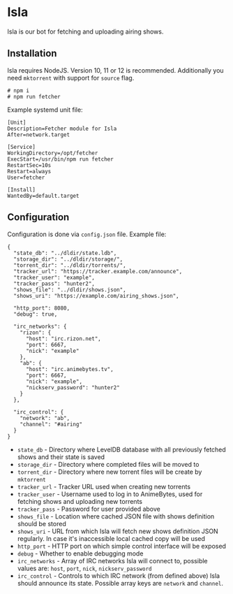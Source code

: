 # Isla

Isla is our bot for fetching and uploading airing shows.

## Installation

Isla requires NodeJS. Version 10, 11 or 12 is recommended. Additionally you need `mktorrent` with support for `source` flag.

```
# npm i
# npm run fetcher
```

Example systemd unit file:
```
[Unit]
Description=Fetcher module for Isla
After=network.target

[Service]
WorkingDirectory=/opt/fetcher
ExecStart=/usr/bin/npm run fetcher
RestartSec=10s
Restart=always
User=fetcher

[Install]
WantedBy=default.target
```

## Configuration

Configuration is done via `config.json` file. Example file:
```
{
  "state_db": "../dldir/state.ldb",
  "storage_dir": "../dldir/storage/",
  "torrent_dir": "../dldir/torrents/",
  "tracker_url": "https://tracker.example.com/announce",
  "tracker_user": "example",
  "tracker_pass": "hunter2",
  "shows_file": "../dldir/shows.json",
  "shows_uri": "https://example.com/airing_shows.json",

  "http_port": 8080,
  "debug": true,

  "irc_networks": {
    "rizon": {
      "host": "irc.rizon.net",
      "port": 6667,
      "nick": "example"
    },
    "ab": {
      "host": "irc.animebytes.tv",
      "port": 6667,
      "nick": "example",
      "nickserv_password": "hunter2"
    }
  },

  "irc_control": {
    "network": "ab",
    "channel": "#airing"
  }
}
```

- `state_db` - Directory where LevelDB database with all previously fetched shows and their state is saved
- `storage_dir` - Directory where completed files will be moved to
- `torrent_dir` - Directory where new torrent files will be create by `mktorrent`
- `tracker_url` - Tracker URL used when creating new torrents
- `tracker_user` - Username used to log in to AnimeBytes, used for fetching shows and uploading new torrents
- `tracker_pass` - Password for user provided above
- `shows_file` - Location where cached JSON file with shows definition should be stored
- `shows_uri` - URL from which Isla will fetch new shows definition JSON regularly. In case it's inaccessible local cached copy will be used
- `http_port` - HTTP port on which simple control interface will be exposed
- `debug` - Whether to enable debugging mode
- `irc_networks` - Array of IRC networks Isla will connect to, possible values are: `host`, `port`, `nick`, `nickserv_password`
- `irc_control` - Controls to which IRC network (from defined above) Isla should announce its state. Possible array keys are `network` and `channel`.